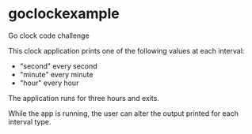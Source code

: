 # goclockexample
Go clock code challenge

This clock application prints one of the following values at each interval:
* "second" every second
* "minute" every minute
* "hour" every hour

The application runs for three hours and exits.

While the app is running, the user can alter the output printed for each interval type.
